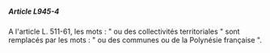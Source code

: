 ##### Article L945-4

A l'article L. 511-61, les mots : " ou des collectivités territoriales " sont remplacés par les mots : " ou des communes ou de la Polynésie française ".

